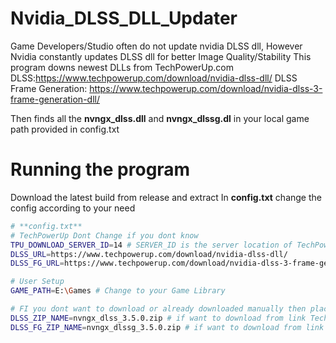# Nvidia_DLSS_DLL_Updater

Game Developers/Studio often do not update nvidia DLSS dll, However Nvidia constantly updates DLSS dll for better Image Quality/Stability
This program downs newest DLLs from TechPowerUp.com 
DLSS:https://www.techpowerup.com/download/nvidia-dlss-dll/
DLSS Frame Generation: https://www.techpowerup.com/download/nvidia-dlss-3-frame-generation-dll/

Then finds all the **nvngx_dlss.dll** and **nvngx_dlssg.dl** in your local game path provided in config.txt
# Running the program
Download the latest build from release and extract
In **config.txt** change the config according to your need
```bash
# **config.txt**
# TechPowerUp Dont Change if you dont know
TPU_DOWNLOAD_SERVER_ID=14 # SERVER_ID is the server location of TechPowerUp, 15=SG,14=NL,5=UK,3=USA-2
DLSS_URL=https://www.techpowerup.com/download/nvidia-dlss-dll/
DLSS_FG_URL=https://www.techpowerup.com/download/nvidia-dlss-3-frame-generation-dll/

# User Setup
GAME_PATH=E:\Games # Change to your Game Library

# FI you dont want to download or already downloaded manually then place the zip file in the same location of exe, and put name of the zip here
DLSS_ZIP_NAME=nvngx_dlss_3.5.0.zip # if want to download from link Techpowerup leave it blank or remove it
DLSS_FG_ZIP_NAME=nvngx_dlssg_3.5.0.zip # if want to download from link Techpowerup leave it blank or remove it
```
